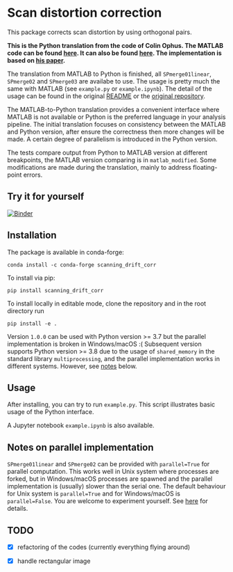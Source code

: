 # Scan distortion correction

This package corrects scan distortion by using orthogonal pairs.

**This is the Python translation from the code of Colin Ophus. The MATLAB code
can be found [here](https://github.com/cophus/scanning-drift-corr "Colin Ophus' MATLAB code").
It can also be found [here](https://github.com/ptim0626/scanning-drift-corr/tree/master/matlab).
The implementation is based on [his paper](https://www.sciencedirect.com/science/article/abs/pii/S0304399115300838
"Correcting nonlinear drift distortion of scanning probe and scanning transmission electron microscopies from image pairs with orthogonal scan directions").**

The translation from MATLAB to Python is finished, all `SPmerge01linear`,
`SPmerge02` and `SPmerge03` are availabe to use. The usage is pretty much the
same with MATLAB (see `example.py` or `example.ipynb`). The detail of the usage
can be found in the original [README](./README_original.md) or the [original
repository](https://github.com/cophus/scanning-drift-corr "Colin Ophus' MATLAB code").

The MATLAB-to-Python translation provides a convenient interface where MATLAB
is not available or Python is the preferred language in your analysis pipeline.
The initial translation focuses on consistency between the MATLAB and
Python version, after ensure the correctness then more changes will be made.
A certain degree of parallelism is introduced in the Python version.

The tests compare output from Python to MATLAB version at different breakpoints,
the MATLAB version comparing is in `matlab_modified`. Some modifications are
made during the translation, mainly to address floating-point errors.

## Try it for yourself
[![Binder](https://mybinder.org/badge_logo.svg)](https://mybinder.org/v2/gh/ptim0626/scanning-drift-corr/HEAD?filepath=src%2Fscanning_drift_corr%2Fexamples%2Fexample.ipynb)


## Installation
The package is available in conda-forge:
```
conda install -c conda-forge scanning_drift_corr
```

To install via pip:
```
pip install scanning_drift_corr
```

To install locally in editable mode, clone the repository and in the root
directory run
```
pip install -e .
```

Version `1.0.0` can be used with Python version >= 3.7 but the parallel
implementation is broken in Windows/macOS :( Subsequent version supports Python
version >= 3.8 due to the usage of `shared_memory` in the standard library
`multiprocessing`, and the parallel implementation works in different systems.
However, see [notes](#notes-on-parallel-implementation) below.

## Usage
After installing, you can try to run `example.py`.  This script illustrates
basic usage of the Python interface.

A Jupyter notebook `example.ipynb` is also available.

## Notes on parallel implementation
`SPmerge01linear` and `SPmerge02` can be provided with `parallel=True` for
parallel computation. This works well in Unix system where processes are
forked, but in Windows/macOS processes are spawned and the parallel
implementation is (usually) slower than the serial one. The default behaviour
for Unix system is `parallel=True` and for Windows/macOS is `parallel=False`.
You are welcome to experiment yourself. See [here](https://docs.python.org/3/library/multiprocessing.html#contexts-and-start-methods)
for details.

## TODO
- [x] refactoring of the codes (currently everything flying around)
- [x] handle rectangular image


